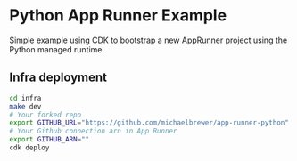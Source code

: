 # Python App Runner Example

Simple example using CDK to bootstrap a new AppRunner project using the Python managed runtime.

## Infra deployment

```bash
cd infra
make dev
# Your forked repo
export GITHUB_URL="https://github.com/michaelbrewer/app-runner-python"
# Your Github connection arn in App Runner
export GITHUB_ARN=""
cdk deploy
```
